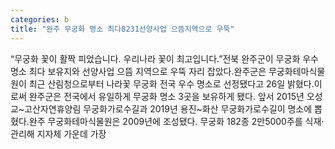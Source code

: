 ```yaml
---
categories: b
title: "완주 무궁화 명소 최다8231선양사업 으뜸지역으로 우뚝"
---
```

“무궁화 꽃이 활짝 피었습니다. 우리나라 꽃이 최고입니다.”전북 완주군이 무궁화 우수 명소 최다 보유지와 선양사업 으뜸 지역으로 우뚝 자리 잡았다.완주군은 무궁화테마식물원이 최근 산림청으로부터 나라꽃 무궁화 전국 우수 명소로 선정됐다고 26일 밝혔다.이로써 완주군은 전국에서 유일하게 무궁화 명소 3곳을 보유하게 됐다. 앞서 2015년 오성교~고산자연휴양림 무궁화가로수길과 2019년 용진~화산 무궁화가로수길이 명소에 뽑혔다.완주 무궁화테마식물원은 2009년에 조성됐다. 무궁화 182종 2만5000주를 식재·관리해 지자체 가운데 가장 